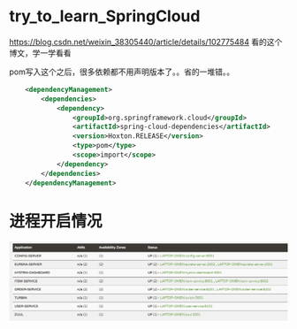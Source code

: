 # try_to_learn_SpringCloud

https://blog.csdn.net/weixin_38305440/article/details/102775484
看的这个博文，学一学看看

pom写入这个之后，很多依赖都不用声明版本了。。省的一堆错。。
```xml
    <dependencyManagement>
        <dependencies>
            <dependency>
                <groupId>org.springframework.cloud</groupId>
                <artifactId>spring-cloud-dependencies</artifactId>
                <version>Hoxton.RELEASE</version>
                <type>pom</type>
                <scope>import</scope>
            </dependency>
        </dependencies>
    </dependencyManagement>
```

# 进程开启情况
![img/img.png](img/img.png)